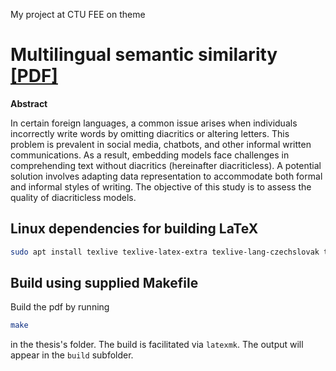 My project at CTU FEE on theme
# Multilingual semantic similarity [\[PDF\]](Multilingual%20semantic%20similarity.pdf)

**Abstract**
 
In certain foreign languages, a common issue arises when individuals incorrectly write words by omitting diacritics or altering letters. This problem is prevalent in social media, chatbots, and other informal written communications. As a result, embedding models face challenges in comprehending text without diacritics (hereinafter diacriticless). A potential solution involves adapting data representation to accommodate both formal and informal styles of writing. The objective of this study is to assess the quality of diacriticless models.


## Linux dependencies for building LaTeX

```bash
sudo apt install texlive texlive-latex-extra texlive-lang-czechslovak texlive-science texlive-pstricks latexmk texmaker texlive-font-utils texlive-fonts-extra texlive-bibtex-extra biber okular pdf-presenter-console dvipng sketch
```

## Build using supplied Makefile

Build the pdf by running
```bash
make
```
in the thesis's folder.
The build is facilitated via `latexmk`.
The output will appear in the `build` subfolder.